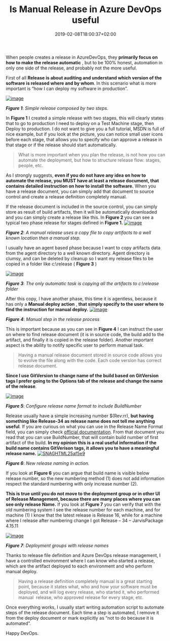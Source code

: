 ﻿---
title: "Is Manual Release in Azure DevOps useful"
description: ""
date: 2019-02-08T18:00:37+02:00
draft: false
tags: [ReleaseManagement]
categories: [Azure DevOps]
---
When people creates a release in AzureDevOps, they  **primarily focus on how to make the release automatic** , but to be 100% honest, automation in only one side of the release, and probably not the more useful.

First of all  **Release is about auditing and understand which version of the software is released where and by whom**. In this scenario what is more important is “how I can deploy my software in production”.

[![image](https://www.codewrecks.com/blog/wp-content/uploads/2019/02/image_thumb-5.png "image")](https://www.codewrecks.com/blog/wp-content/uploads/2019/02/image-5.png)

 ***Figure 1***: *Simple release composed by two steps.*

In  **Figure 1** I created a simple release with two stages, this will clearly states that to go to production I need to deploy on a Test Machine stage, then Deploy to production. I do not want to give you a full tutorial, MSDN is full of nice example, but if you look at the picture, you can notice small user icons before each stage, that allows you to specify who can approve a release in that stage or if the release should start automatically.

> What is more important when you plan the release, is not how you can automate the deployment, but how to structure release flow: stages, people, etc.

As I strongly suggests,  **even if you do not have any idea on how to automate the release, you MUST have at least a release document, that contains detailed instruction on how to install the software.** When you have a release document, you can simply add that document to source control and create a release definition completely manual.

If the release document is included in the source control, you can simply store as result of build artifacts, then it will be automatically downloaded and you can simply create a release like this. In  **Figure 2** you can see a typical two phase release for stages defined in  **Figure 1.** [![image](https://www.codewrecks.com/blog/wp-content/uploads/2019/02/image_thumb-6.png "image")](https://www.codewrecks.com/blog/wp-content/uploads/2019/02/image-6.png)

 ***Figure 2***: *A manual release uses a copy file to copy artifacts to a well known location then a manual step.*

I usually have an agent based phase because I want to copy artifacts data from the agent directory to a well known directory. Agent directory is clumsy, and can be deleted by cleanup so I want my release files to be copied in a folder like c:\release ( **Figure 3** )

[![image](https://www.codewrecks.com/blog/wp-content/uploads/2019/02/image_thumb-7.png "image")](https://www.codewrecks.com/blog/wp-content/uploads/2019/02/image-7.png)

 ***Figure 3***: *The only automatic task is copying all the artifacts to c:\release folder*

After this copy, I have another phase, this time it is agentless, because it has only a  **Manual deploy action** ,  **that simply specify to the user where to find the instruction for manual deploy.** [![image](https://www.codewrecks.com/blog/wp-content/uploads/2019/02/image_thumb-8.png "image")](https://www.codewrecks.com/blog/wp-content/uploads/2019/02/image-8.png)

 ***Figure 4***: *Manual step in the release process*

This is important because as you can see in  **Figure 4** I can instruct the user on where to find release document (it is in source code, the build add to the artifact, and finally it is copied in the release folder). Another important aspect is the ability to notify specific user to perform manual task.

> Having a manual release document stored in source code allows you to evolve the file along with the code. Each code version has correct release document.

 **Since I use GitVersion to change name of the build based on GitVersion tags I prefer going to the Options tab of the release and change the name of the release**.

[![image](https://www.codewrecks.com/blog/wp-content/uploads/2019/02/image_thumb-10.png "image")](https://www.codewrecks.com/blog/wp-content/uploads/2019/02/image-10.png)

 ***Figure 5***: *Configure release name format to include BuildNumber*

Release usually have a simple increasing number $(Rev:rr),  **but having something like Release-34 as release name does not tell me anything useful**. If you are curious on what you can use in the Release Name Format field, you can simply check [official documentation](https://docs.microsoft.com/en-us/azure/devops/pipelines/release/?view=azure-devops). From that document you read that you can use BuildNumber, that will contain build number of first artifact of the build.  **In my opinion this is a real useful information if the build name contains GitVerison tags, it allows you to have a meaningful release name.** [![SNAGHTML25af5e9](https://www.codewrecks.com/blog/wp-content/uploads/2019/02/SNAGHTML25af5e9_thumb.png "SNAGHTML25af5e9")](https://www.codewrecks.com/blog/wp-content/uploads/2019/02/SNAGHTML25af5e9.png)

 ***Figure 6***: *New release naming in action.*

If you look at  **Figure 6** you can argue that build name is visible below release number, so the new numbering method (1) does not add information respect the standard numbering with only increase number (2).

 **This is true until you do not move to the deployment group or in other UI of Release Management, because there are many places where you can see only release Name.** If you look at  **Figure 7** you can verify that with the old numbering system I see the release number for each machine, and for machine (1) I know that the latest release is Release 16, while for a machine where I release after numbering change I got Release – 34 – JarvisPackage 4.15.11

[![image](https://www.codewrecks.com/blog/wp-content/uploads/2019/02/image_thumb-11.png "image")](https://www.codewrecks.com/blog/wp-content/uploads/2019/02/image-11.png)

 ***Figure 7***: *Deployment groups with release names*

Thanks to release file definition and Azure DevOps release management, I have a controlled environment where I can know who started a release, which are the artifact deployed to each environment and who perform manual deploy.

> Having a release definition completely manual is a great starting point, because it states what, who and how your software must be deployed, and will log every release, who started it, who performed manual  release, who approved release for every stage, etc.

Once everything works, I usually start writing automation script to automate steps of the release document. Each time a step is automated, I remove it from the deploy document or mark explicitly as “not to do because it is automated”.

Happy DevOps.
